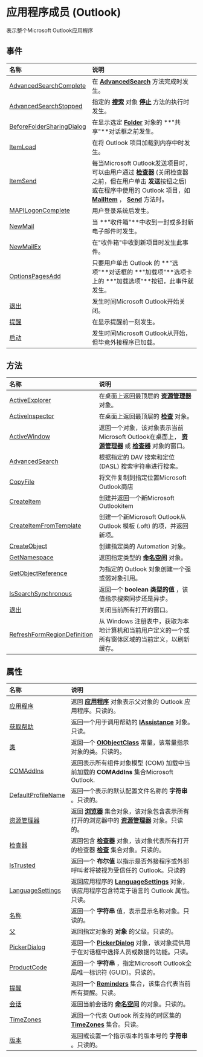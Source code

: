 
# 应用程序成员 (Outlook)


表示整个Microsoft Outlook应用程序


## 事件



|**名称**|**说明**|
|:-----|:-----|
|[AdvancedSearchComplete](4f33ad44-20a3-62cd-aa1b-db74581ebb3c.md)|在 **[AdvancedSearch](7b433d8b-08b9-dff1-b854-287d76b47a90.md)** 方法完成时发生。|
|[AdvancedSearchStopped](a1a4ec9f-c0e3-6acd-b63c-89194ed70efd.md)|指定的 **[搜索](226a5d49-3caf-90dd-725c-265404d1939f.md)** 对象 **[停止](c087e5aa-a846-56e1-a808-e8718096c3c9.md)** 方法的执行时发生。|
|[BeforeFolderSharingDialog](e06257eb-f2d9-63cf-1220-dda55ee0ea14.md)|在显示选定  **[Folder](3cf6cda8-6d70-666e-2643-9d9c5b9cacfc.md)** 对象的 **"共享"**对话框之前发生。|
|[ItemLoad](aed0656d-4e5a-550a-1116-76773215a897.md)|在将 Outlook 项目加载到内存中时发生。|
|[ItemSend](54f506ea-87a2-29b9-2b33-67bc87167933.md)|每当Microsoft Outlook发送项目时，可以由用户通过 **[检查器](d7384756-669c-0549-1032-c3b864187994.md)** (关闭检查器之前，但在用户单击 **发送**按钮之后) 或在程序中使用的 Outlook 项目，如 **[MailItem](14197346-05d2-0250-fa4c-4a6b07daf25f.md)** ， **[Send](78c85013-523e-447b-c47d-2da0705f1fe0.md)** 方法时。|
|[MAPILogonComplete](db6f7cf8-2a45-560f-f592-613de86e08e2.md)|用户登录系统后发生。|
|[NewMail](cfc848e8-98b1-163a-c177-53993c20bb14.md)|当 **"收件箱"**中收到一封或多封新电子邮件时发生。|
|[NewMailEx](3b6873a3-0ccf-0e46-1cac-0eeabb3a896b.md)|在"收件箱"中收到新项目时发生此事件。|
|[OptionsPagesAdd](aa13cd97-de96-00f8-a532-ca8ee9b00343.md)|只要用户单击 Outlook 的 **"选项"**对话框的 **"加载项"**选项卡上的 **"加载选项"**按钮，此事件就发生。|
|[退出](ecf0b50b-db6f-7eaf-90bd-bae942bf9287.md)|发生时间Microsoft Outlook开始关闭。|
|[提醒](f8c9fa87-3daa-58e1-7b8d-3c819cd4cab2.md)|在显示提醒前一刻发生。|
|[启动](d4724d96-2572-b1e3-e202-0bfffb5cf7d5.md)|发生时间Microsoft Outlook从开始，但毕竟外接程序已加载。|

## 方法



|**名称**|**说明**|
|:-----|:-----|
|[ActiveExplorer](f6dd27c0-4319-c7fc-191f-8b3b2ea319d3.md)|在桌面上返回最顶层的 **[资源管理器](026591e5-049f-503a-4166-34e6dbc225fb.md)** 对象。|
|[ActiveInspector](3f2b6491-7b4b-8165-327e-b319711d5656.md)|在桌面上返回最顶层的 **[检查](d7384756-669c-0549-1032-c3b864187994.md)** 对象。|
|[ActiveWindow](5f5b4e8b-61e4-417b-6b0c-14d1ccb41594.md)|返回一个对象，该对象表示当前Microsoft Outlook在桌面上， **[资源管理器](026591e5-049f-503a-4166-34e6dbc225fb.md)** 或 **[检查器](d7384756-669c-0549-1032-c3b864187994.md)** 对象的窗口。|
|[AdvancedSearch](7b433d8b-08b9-dff1-b854-287d76b47a90.md)|根据指定的 DAV 搜索和定位 (DASL) 搜索字符串进行搜索。|
|[CopyFile](dc848d48-23e0-d0a9-049d-b2ae414151d5.md)|将文件复制到指定位置Microsoft Outlook商店|
|[CreateItem](e5fbf367-db16-5042-823e-68e6b805e612.md)|创建并返回一个新Microsoft Outlookitem|
|[CreateItemFromTemplate](5e6c0ec4-779d-3743-afdb-606ad512ba95.md)|创建一个新Microsoft Outlook从 Outlook 模板 (.oft) 的项，并返回新项。|
|[CreateObject](09b6ff5b-a750-c07d-7499-c1f8a00214fe.md)|创建指定类的 Automation 对象。|
|[GetNamespace](6175d0d9-5a61-ce45-35c0-b70895d757b3.md)|返回指定类型的 **[命名空间](f0dcaa19-07f5-5d42-a3bf-2e42b7885644.md)** 对象。|
|[GetObjectReference](426ade68-155b-9076-b3f8-4108f44688b0.md)|为指定的 Outlook 对象创建一个强或弱对象引用。|
|[IsSearchSynchronous](cd757b43-5e3f-1504-9944-7431bda6f004.md)|返回一个 **boolean 类型的值** ，该值指示搜索同步还是异步。|
|[退出](664bc8ba-ad97-8d4f-02f9-7f9bdd04beea.md)|关闭当前所有打开的窗口。|
|[RefreshFormRegionDefinition](35183f18-7c59-80c5-e281-af15afe39198.md)|从 Windows 注册表中，获取为本地计算机和当前用户定义的一个或所有窗体区域的当前定义，以刷新缓存。|

## 属性



|**名称**|**说明**|
|:-----|:-----|
|[应用程序](c49cfea1-d126-75eb-fb3d-6f040526cef0.md)|返回 **[应用程序](797003e7-ecd1-eccb-eaaf-32d6ddde8348.md)** 对象表示父对象的 Outlook 应用程序。只读的。|
|[获取帮助](14d6eb82-82ab-ea67-6a0b-103a535b8d41.md)|返回一个用于调用帮助的  **[IAssistance](c8327d45-a6a2-dc4c-67f0-d02598eb60ba.md)** 对象。只读。|
|[类](5bfb1d90-8c16-fdbe-374f-0b10d64915c3.md)|返回一个 **[OlObjectClass](33d724b3-df3c-2a7f-a80f-93b66d96f588.md)** 常量，该常量指示对象的类。只读的。|
|[COMAddIns](f911199d-dc2e-9b88-d807-a5737a39f29e.md)|返回表示所有组件对象模型 (COM) 加载中当前加载的 **COMAddIns** 集合Microsoft Outlook.|
|[DefaultProfileName](53c6a189-9337-6413-72e5-bf6ea8794361.md)|返回一个表示的默认配置文件名称的 **字符串** 。只读的。|
|[资源管理器](bbbdbd6e-a238-8108-fbbd-5f7d7821aaa7.md)|返回 **[浏览器](8398532a-1fad-7390-6778-109ac5e6c67c.md)** 集合对象，该对象包含表示所有打开的浏览器中的 **[资源管理器](026591e5-049f-503a-4166-34e6dbc225fb.md)** 对象。只读的。|
|[检查器](c2dde847-d033-90e3-30d2-62ff375d6843.md)|返回包含 **[检查器](d7384756-669c-0549-1032-c3b864187994.md)** 对象，该对象代表所有打开的检查器 **[检查](b65475d6-a212-fc96-459d-47390dfe5ee5.md)** 集合对象。只读的。|
|[IsTrusted](4caeb41a-9cc3-1195-22a9-ad8eae12ce53.md)|返回一个 **布尔值** 以指示是否外接程序或外部呼叫者将被视为受信任的 Outlook。只读的|
|[LanguageSettings](8367a51a-629f-3349-fe0b-a978b2bbc9a5.md)|返回应用程序的  **[LanguageSettings](936f7d61-87e5-e153-08d4-f8c5c8ef0710.md)** 对象，该应用程序包含特定于语言的 Outlook 属性。只读。|
|[名称](a0ac022e-4d46-fffb-aa13-f95249e30bdb.md)|返回一个 **字符串** 值，表示显示名称对象。只读的。|
|[父](d83e85a0-f3d4-bf95-0568-0411a5d09350.md)|返回指定对象的 **对象** 的父级。只读的。|
|[PickerDialog](14acc98b-c234-d59b-d089-d6782ffb08a0.md)|返回一个  **[PickerDialog](279b1a6a-f09d-a0e7-89c9-aac6c581439f.md)** 对象，该对象提供用于在对话框中选择人员或数据的功能。只读。|
|[ProductCode](cdb4678a-fa6b-7d4f-b0b1-b34811749bf5.md)|返回一个 **字符串** ，指定Microsoft Outlook全局唯一标识符 (GUID)。只读的。|
|[提醒](1f5428f0-6362-a691-2fad-c80e48dce3f5.md)|返回一个  **[Reminders](66b94251-7fe4-886b-7c29-7feac4440dee.md)** 集合，该集合代表当前所有提醒。只读。|
|[会话](720b2849-fe01-afb3-363c-f3bf0cd7d872.md)|返回当前会话的 **[命名空间](f0dcaa19-07f5-5d42-a3bf-2e42b7885644.md)** 的对象。只读的。|
|[TimeZones](920e55d1-9914-fa74-101a-921083328d23.md)|返回一个代表 Outlook 所支持的时区集的  **[TimeZones](c68f8589-44e9-3c12-45c1-96943fa9bcb7.md)** 集合。只读。|
|[版本](08a74ab8-7e02-3956-1827-4b6690acdec1.md)|返回或设置一个指示版本的版本号的 **字符串** 。只读的。|
